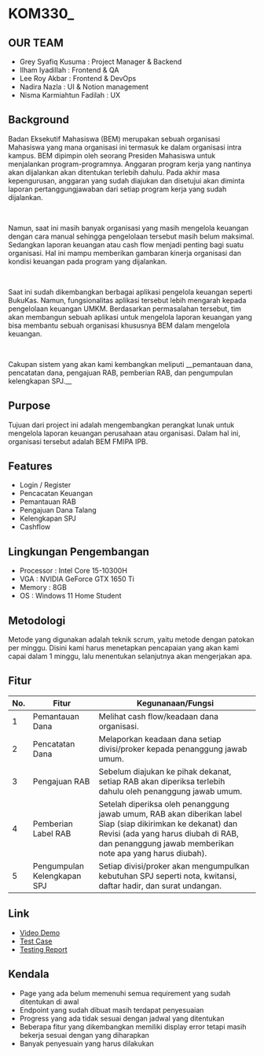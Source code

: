 # KOM330\_

## OUR TEAM

- Grey Syafiq Kusuma : Project Manager & Backend
- Ilham Iyadillah : Frontend & QA
- Lee Roy Akbar : Frontend & DevOps
- Nadira Nazla : UI & Notion management
- Nisma Karmiahtun Fadilah : UX

## Background

<p>Badan Eksekutif Mahasiswa (BEM) merupakan sebuah organisasi Mahasiswa yang mana organisasi ini termasuk ke dalam organisasi intra kampus. BEM dipimpin oleh seorang Presiden Mahasiswa untuk menjalankan program-programnya. Anggaran program kerja yang nantinya akan dijalankan akan ditentukan terlebih dahulu. Pada akhir masa kepengurusan, anggaran yang sudah diajukan dan disetujui akan diminta laporan pertanggungjawaban dari setiap program kerja yang sudah dijalankan. </p><br>

<p>Namun, saat ini masih banyak organisasi yang masih mengelola keuangan dengan cara manual sehingga pengelolaan tersebut masih belum maksimal. Sedangkan laporan keuangan atau cash flow menjadi penting bagi suatu organisasi. Hal ini mampu memberikan gambaran kinerja organisasi dan kondisi keuangan pada program yang dijalankan. </p><br>
<p>Saat ini sudah dikembangkan berbagai aplikasi pengelola keuangan seperti BukuKas. Namun, fungsionalitas aplikasi tersebut lebih mengarah kepada pengelolaan keuangan UMKM. Berdasarkan permasalahan tersebut, tim akan membangun sebuah aplikasi untuk mengelola laporan keuangan yang bisa membantu sebuah organisasi khususnya BEM dalam mengelola keuangan.</p><br>
<p>Cakupan sistem yang akan kami kembangkan meliputi __pemantauan dana, pencatatan dana, pengajuan RAB, pemberian RAB, dan pengumpulan kelengkapan SPJ.__</p>

## Purpose

Tujuan dari project ini adalah mengembangkan perangkat lunak untuk mengelola laporan keuangan perusahaan atau organisasi. Dalam hal ini, organisasi tersebut adalah BEM FMIPA IPB.

## Features

- Login / Register
- Pencacatan Keuangan
- Pemantauan RAB
- Pengajuan Dana Talang
- Kelengkapan SPJ
- Cashflow

## Lingkungan Pengembangan

- Processor : Intel Core 15-10300H 
- VGA : NVIDIA  GeForce GTX 1650 Ti
- Memory : 8GB
- OS : Windows 11 Home Student

## Metodologi

Metode yang digunakan adalah teknik scrum, yaitu metode dengan patokan per minggu. Disini kami harus menetapkan pencapaian yang akan kami capai dalam 1 minggu, lalu menentukan selanjutnya akan mengerjakan apa.

## Fitur

<table>
    <thead>
        <tr>
            <th>No.</th>
            <th>Fitur</th>
            <th>Kegunanaan/Fungsi</th>
        </tr>
    </thead>
    <tbody>
        <tr>
            <td>1</td>
            <td>Pemantauan Dana</td>
            <td>Melihat cash flow/keadaan dana organisasi.</td>
        </tr>
        <tr>
            <td>2</td>
            <td>Pencatatan Dana</td>
            <td>Melaporkan keadaan dana setiap divisi/proker kepada penanggung jawab umum.</td>
        </tr>
        <tr>
            <td>3</td>
            <td>Pengajuan RAB</td>
            <td>Sebelum diajukan ke pihak dekanat, setiap RAB akan diperiksa terlebih dahulu oleh penanggung jawab umum.</td>
        </tr>
        <tr>
            <td>4</td>
            <td>Pemberian Label RAB</td>
            <td>Setelah diperiksa oleh penanggung jawab umum, RAB akan diberikan label Siap (siap dikirimkan ke dekanat) dan Revisi (ada yang harus diubah di RAB, dan penanggung jawab memberikan note apa yang harus diubah).</td>
        </tr>
        <tr>
            <td>5</td>
            <td>Pengumpulan Kelengkapan SPJ</td>
            <td>Setiap divisi/proker akan mengumpulkan kebutuhan SPJ seperti nota, kwitansi, daftar hadir, dan surat undangan.</td>
        </tr>
    
</table>

## Link
- [Video Demo](https://drive.google.com/file/d/1huz0aR9L4f_X8UroQ59F5q4jhtk1lvEj/view?usp=share_link)
- [Test Case](https://docs.google.com/spreadsheets/d/17xESG8Js6fhCpLXQO14Ka-mJJBMN6fcBD9H2vjmdFL4/edit#gid=1568812830)
- [Testing Report](https://drive.google.com/drive/u/0/folders/13S4Drwb-CZZQ3bLpur37A40ocwUeVPog)

## Kendala

- Page yang ada belum memenuhi semua requirement yang sudah ditentukan di awal
- Endpoint yang sudah dibuat masih terdapat penyesuaian
- Progress yang ada tidak sesuai dengan jadwal yang ditentukan
- Beberapa fitur yang dikembangkan memiliki display error tetapi masih bekerja sesuai dengan yang diharapkan
- Banyak penyesuain yang harus dilakukan
